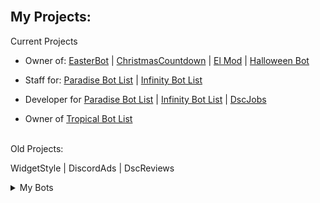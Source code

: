 <br />

## My Projects:

Current Projects
- Owner of: [EasterBot](https://discord.com/api/oauth2/authorize?client_id=810568485905236018&permissions=268954705&scope=bot%20applications.commands) | [ChristmasCountdown](https://discord.com/api/oauth2/authorize?client_id=791761831734804510&permissions=137442225217&scope=bot%20applications.commands) | [El Mod](https://discord.com/oauth2/authorize?client_id=857564240784916490&permissions=1559751927&scope=bot%20applications.commands) | [Halloween Bot](https://discord.com/api/oauth2/authorize?client_id=852564657674649636&permissions=139586817089&scope=bot%20applications.commands)

- Staff for: [Paradise Bot List](https://paradisebots.net/) | [Infinity Bot List](https://infinitybotlist.com/)

- Developer for [Paradise Bot List](https://paradisebots.net/) | [Infinity Bot List](https://infinitybotlist.com/) | [DscJobs](https://dscjobs.org/)

- Owner of [Tropical Bot List](https://tropicalbotlist.xyz/)
<br>
Old Projects:

WidgetStyle | DiscordAds | DscReviews


<details>
<summary>My Bots</summary>
<br>
 
[![Infinity Bot List Widget](https://infinitybotlist.com/bots/810568485905236018/widget?size=medium)]
 
[![Infinity Bot List Widget](https://infinitybotlist.com/bots/857564240784916490/widget?size=medium)]
  
[![Infinity Bot List Widget](https://infinitybotlist.com/bots/852564657674649636/widget?size=medium)]
  
[![Infinity Bot List Widget](https://infinitybotlist.com/bots/791761831734804510/widget?size=medium)]
  

</details>
